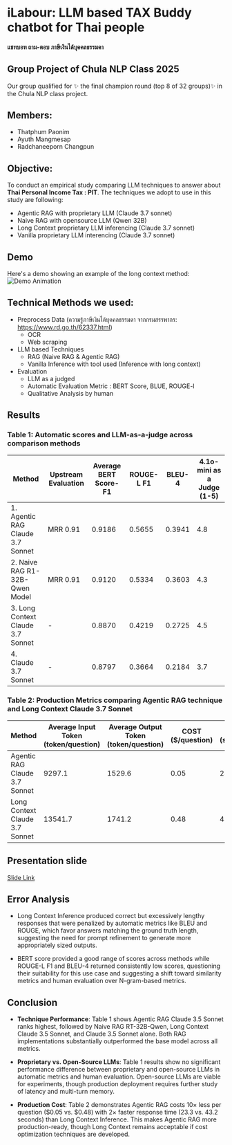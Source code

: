 
#  iLabour: LLM based TAX Buddy chatbot for Thai people

#### แชทบอท ถาม-ตอบ ภาษีเงินได้บุคคลธรรมดา

## Group Project of Chula NLP Class 2025
Our group qualified for ✨ the final champion round (top 8 of 32 groups)✨ in the Chula NLP class project.

## Members:
- Thatphum Paonim
- Ayuth Mangmesap
- Radchaneeporn Changpun

## Objective: 
To conduct an empirical study comparing LLM techniques to answer about **Thai Personal Income Tax : PIT**. 
The techniques we adopt to use in this study are following:
- Agentic RAG with proprietary LLM (Claude 3.7 sonnet)
- Naive RAG with opensource LLM (Qwen 32B)
- Long Context proprietary LLM inferencing (Claude 3.7 sonnet)
- Vanilla proprietary LLM interencing (Claude 3.7 sonnet)

## Demo
Here's a demo showing an example of the long context method:
![Demo Animation](./assets/demo.gif)

## Technical Methods we used:
-  Preprocess Data (ความรู้ภาษีเงินได้บุคคลธรรมดา จากกรมสรรพากร: https://www.rd.go.th/62337.html)
    - OCR
    - Web scraping
- LLM based Techniques
    - RAG (Naive RAG & Agentic RAG)
    - Vanilla Inference with tool used (Inference with long context)
- Evaluation
    - LLM as a judged
    - Automatic Evaluation Metric : BERT Score, BLUE, ROUGE-l
    - Qualitative Analysis by human


## Results

### Table 1: Automatic scores and LLM-as-a-judge across comparison methods

| Method | Upstream Evaluation | Average BERT Score-F1 |  ROUGE-L F1 | BLEU-4 | 4.1o-mini as a Judge (1-5) |
|--------|---------------------|----------------------------------|--------------------------------|-------------------------------|---------------------------------------------------|
| 1. Agentic RAG Claude 3.7 Sonnet | MRR 0.91 | 0.9186| 0.5655| 0.3941| 4.8| 
| 2. Naive RAG R1-32B-Qwen Model| MRR 0.91 |0.9120| 0.5334 | 0.3603| 4.3 |
| 3. Long Context Claude 3.7 Sonnet | - |0.8870 |0.4219 |0.2725 | 4.5| 
| 4. Claude 3.7 Sonnet  | - | 0.8797 |0.3664 |0.2184 | 3.7 | 

### Table 2: Production Metrics comparing Agentic RAG technique and Long Context Claude 3.7 Sonnet
| Method | Average Input Token (token/question) | Average Output Token (token/question) | COST ($/question) | Time (second/question) |
|--------|--------------------------------------|---------------------------------------|----------|------|
| Agentic RAG Claude 3.7 Sonnet | 9297.1 | 1529.6 | 0.05 | 23.3 |
| Long Context Claude 3.7 Sonnet| 13541.7 | 1741.2 | 0.48 | 43.2 |

## Presentation slide
[Slide Link](https://docs.google.com/presentation/d/1f0aijNcMq-LiEN8I8WaDgFDmKHLDNuGvK4xCbjN8bRA/edit?usp=sharing)


## Error Analysis

- Long Context Inference produced correct but excessively lengthy responses that were penalized by automatic metrics like BLEU and ROUGE, which favor answers matching the ground truth length, suggesting the need for prompt refinement to generate more appropriately sized outputs.

- BERT score provided a good range of scores across methods while ROUGE-L F1 and BLEU-4 returned consistently low scores, questioning their suitability for this use case and suggesting a shift toward similarity metrics and human evaluation over N-gram-based metrics.


## Conclusion 

- **Technique Performance**: Table 1 shows Agentic RAG Claude 3.5 Sonnet ranks highest, followed by Naive RAG RT-32B-Qwen, Long Context Claude 3.5 Sonnet, and Claude 3.5 Sonnet alone. Both RAG implementations substantially outperformed the base model across all metrics.

- **Proprietary vs. Open-Source LLMs**: Table 1 results show no significant performance difference between proprietary and open-source LLMs in automatic metrics and human evaluation. Open-source LLMs are viable for experiments, though production deployment requires further study of latency and multi-turn memory.

- **Production Cost**: Table 2 demonstrates Agentic RAG costs 10× less per question ($0.05 vs. $0.48) with 2× faster response time (23.3 vs. 43.2 seconds) than Long Context Inference. This makes Agentic RAG more production-ready, though Long Context remains acceptable if cost optimization techniques are developed.

